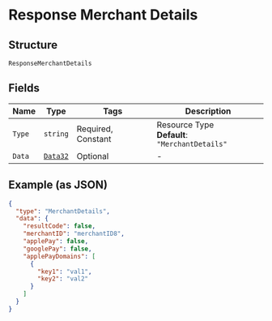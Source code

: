 
# Response Merchant Details

## Structure

`ResponseMerchantDetails`

## Fields

| Name | Type | Tags | Description |
|  --- | --- | --- | --- |
| `Type` | `string` | Required, Constant | Resource Type<br>**Default**: `"MerchantDetails"` |
| `Data` | [`Data32`](../../doc/models/data-32.md) | Optional | - |

## Example (as JSON)

```json
{
  "type": "MerchantDetails",
  "data": {
    "resultCode": false,
    "merchantID": "merchantID8",
    "applePay": false,
    "googlePay": false,
    "applePayDomains": [
      {
        "key1": "val1",
        "key2": "val2"
      }
    ]
  }
}
```


